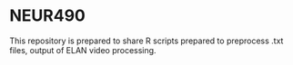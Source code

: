 # NEUR490

This repository is prepared to share R scripts prepared to preprocess .txt files, output of ELAN video processing.
